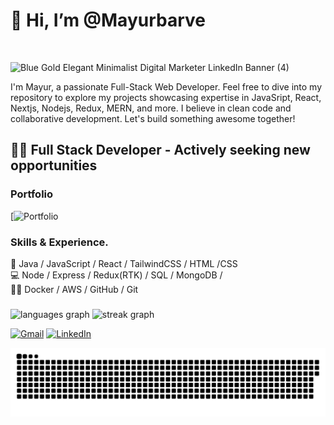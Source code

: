 <h1>👋 Hi, I’m @Mayurbarve</h1><br>

![Blue Gold Elegant Minimalist Digital Marketer LinkedIn Banner (4)](https://github.com/Mayurbarve/Mayurbarve/assets/136147003/3547af61-4db6-4c2f-a9eb-cf040fe2791b)




I'm Mayur, a passionate Full-Stack Web Developer. Feel free to dive into my repository to explore my projects showcasing expertise in JavaSript, React, Nextjs, Nodejs, Redux, MERN, and more. I believe in clean code and collaborative development. 
Let's build something awesome together!

## 👨‍💻 Full Stack Developer - Actively seeking new opportunities



### Portfolio
[![Portfolio]()

### Skills & Experience.

📕 Java / JavaScript / React / TailwindCSS / HTML /CSS  <br>
💻 Node / Express / Redux(RTK) / SQL / MongoDB / <br>
👨‍💻 Docker / AWS / GitHub / Git <br>

###

<div align="left">
<!--   <img src="https://github-readme-stats.vercel.app/api?username=Mayurbarve&hide_title=false&hide_rank=false&show_icons=true&include_all_commits=true&count_private=true&disable_animations=false&theme=dracula&locale=en&hide_border=false&order=1" height="150" alt="stats graph"  /> -->
<img src="https://github-readme-stats.vercel.app/api/top-langs?username=Mayurbarve&locale=en&hide_title=false&layout=compact&card_width=320&langs_count=5&theme=dracula&hide_border=false&order=2" height="150" alt="languages graph"/>
<img src="https://streak-stats.demolab.com?user=Mayurbarve&locale=en&mode=daily&theme=dark&hide_border=false&border_radius=5&order=3" alt="streak graph" height="150"  />
</div>


<a href="mayurbarve04@gmail.com"><img src="https://img.shields.io/badge/-Gmail-c14438?style=flat-square&logo=Gmail&logoColor=white&link=mayurbarve04@gmail.com" alt="Gmail"></a>
<a href="https://www.linkedin.com/in/mayur-dudhbarve-432903285"><img src="https://img.shields.io/badge/LinkedIn-%230077B5.svg?&style=flat-square&logo=linkedin&logoColor=white" alt="LinkedIn"></a>
<a href="https://github.com/Mayurbarve?tab=repositories"> <img src="https://komarev.com/ghpvc/?username=MayurBarve" alt="" /> </a>



<p align="center">
 <img width="1000" src="assets/github-snake.svg" alt="snake"/>
</p>
<!--
<img src="https://github.com/MeriemBoujamza/MeriemBoujamza/blob/f9ed43ea181067db7604e90eef77262f4eb194bc/boujamza%20meriem%20-%20CatCat.gif" title="pic2" alt="pic2"> -->

